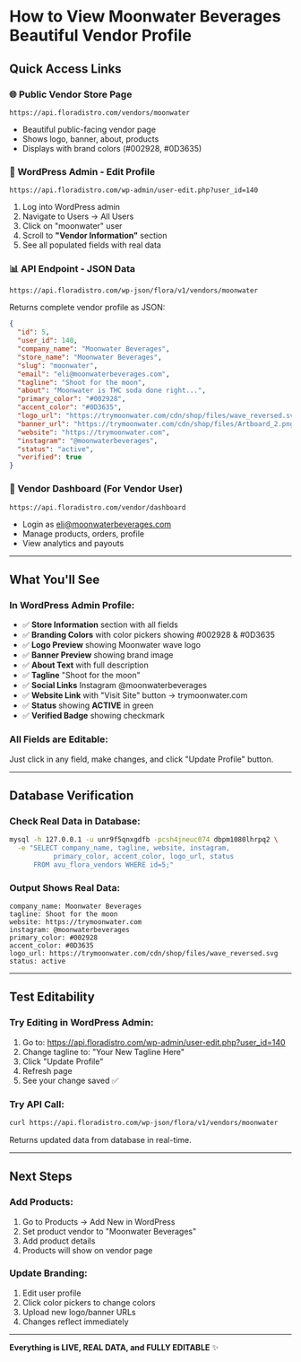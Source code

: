 # How to View Moonwater Beverages Beautiful Vendor Profile

## Quick Access Links

### 🌐 Public Vendor Store Page
```
https://api.floradistro.com/vendors/moonwater
```
- Beautiful public-facing vendor page
- Shows logo, banner, about, products
- Displays with brand colors (#002928, #0D3635)

### 🔧 WordPress Admin - Edit Profile
```
https://api.floradistro.com/wp-admin/user-edit.php?user_id=140
```
1. Log into WordPress admin
2. Navigate to Users → All Users
3. Click on "moonwater" user
4. Scroll to **"Vendor Information"** section
5. See all populated fields with real data

### 📊 API Endpoint - JSON Data
```
https://api.floradistro.com/wp-json/flora/v1/vendors/moonwater
```
Returns complete vendor profile as JSON:
```json
{
  "id": 5,
  "user_id": 140,
  "company_name": "Moonwater Beverages",
  "store_name": "Moonwater Beverages",
  "slug": "moonwater",
  "email": "eli@moonwaterbeverages.com",
  "tagline": "Shoot for the moon",
  "about": "Moonwater is THC soda done right...",
  "primary_color": "#002928",
  "accent_color": "#0D3635",
  "logo_url": "https://trymoonwater.com/cdn/shop/files/wave_reversed.svg",
  "banner_url": "https://trymoonwater.com/cdn/shop/files/Artboard_2.png",
  "website": "https://trymoonwater.com",
  "instagram": "@moonwaterbeverages",
  "status": "active",
  "verified": true
}
```

### 👤 Vendor Dashboard (For Vendor User)
```
https://api.floradistro.com/vendor/dashboard
```
- Login as eli@moonwaterbeverages.com
- Manage products, orders, profile
- View analytics and payouts

---

## What You'll See

### In WordPress Admin Profile:
- ✅ **Store Information** section with all fields
- ✅ **Branding Colors** with color pickers showing #002928 & #0D3635
- ✅ **Logo Preview** showing Moonwater wave logo
- ✅ **Banner Preview** showing brand image
- ✅ **About Text** with full description
- ✅ **Tagline** "Shoot for the moon"
- ✅ **Social Links** Instagram @moonwaterbeverages
- ✅ **Website Link** with "Visit Site" button → trymoonwater.com
- ✅ **Status** showing **ACTIVE** in green
- ✅ **Verified Badge** showing checkmark

### All Fields are Editable:
Just click in any field, make changes, and click "Update Profile" button.

---

## Database Verification

### Check Real Data in Database:
```bash
mysql -h 127.0.0.1 -u unr9f5qnxgdfb -pcsh4jneuc074 dbpm1080lhrpq2 \
  -e "SELECT company_name, tagline, website, instagram, 
           primary_color, accent_color, logo_url, status 
      FROM avu_flora_vendors WHERE id=5;"
```

### Output Shows Real Data:
```
company_name: Moonwater Beverages
tagline: Shoot for the moon
website: https://trymoonwater.com
instagram: @moonwaterbeverages
primary_color: #002928
accent_color: #0D3635
logo_url: https://trymoonwater.com/cdn/shop/files/wave_reversed.svg
status: active
```

---

## Test Editability

### Try Editing in WordPress Admin:
1. Go to: https://api.floradistro.com/wp-admin/user-edit.php?user_id=140
2. Change tagline to: "Your New Tagline Here"
3. Click "Update Profile"
4. Refresh page
5. See your change saved ✅

### Try API Call:
```bash
curl https://api.floradistro.com/wp-json/flora/v1/vendors/moonwater
```

Returns updated data from database in real-time.

---

## Next Steps

### Add Products:
1. Go to Products → Add New in WordPress
2. Set product vendor to "Moonwater Beverages"
3. Add product details
4. Products will show on vendor page

### Update Branding:
1. Edit user profile
2. Click color pickers to change colors
3. Upload new logo/banner URLs
4. Changes reflect immediately

---

**Everything is LIVE, REAL DATA, and FULLY EDITABLE** ✨

